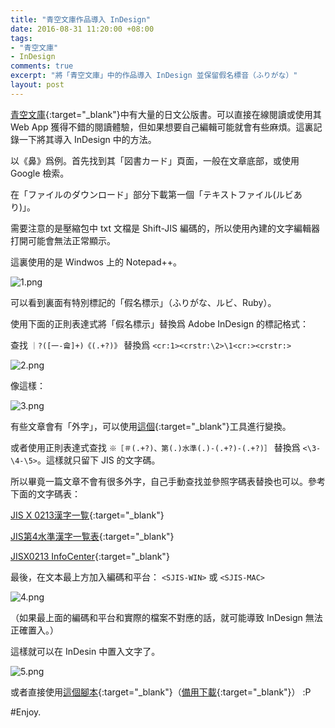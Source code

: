 ```yaml
---
title: "青空文庫作品導入 InDesign"
date: 2016-08-31 11:20:00 +08:00
tags:
- "青空文庫"
- InDesign
comments: true
excerpt: "將「青空文庫」中的作品導入 InDesign 並保留假名標音（ふりがな）"
layout: post
---
```


[青空文庫](http://www.aozora.gr.jp/){:target="_blank"}中有大量的日文公版書。可以直接在線閱讀或使用其 Web App 獲得不錯的閱讀體驗，但如果想要自己編輯可能就會有些麻煩。這裏記錄一下將其導入 InDesign 中的方法。

以《鼻》爲例。首先找到其「図書カード」頁面，一般在文章底部，或使用 Google 檢索。

在「ファイルのダウンロード」部分下載第一個「テキストファイル(ルビあり)」。

需要注意的是壓縮包中 txt 文檔是 Shift-JIS 編碼的，所以使用內建的文字編輯器打開可能會無法正常顯示。

這裏使用的是 Windwos 上的 Notepad++。

![1.png](https://ooo.0o0.ooo/2016/08/31/57c656a22455b.png)

可以看到裏面有特別標記的「假名標示」（ふりがな、ルビ、Ruby）。

使用下面的正則表達式將「假名標示」替換爲 Adobe InDesign 的標記格式：

查找 `｜?([一-龠]+)《(.+?)》` 替換爲 `<cr:1><crstr:\2>\1<cr:><crstr:>`

![2.png](https://ooo.0o0.ooo/2016/08/31/57c656a1bbfd4.png)

像這樣：

![3.png](https://ooo.0o0.ooo/2016/08/31/57c656a22ddb5.png)

有些文章會有「外字」，可以使用[這個](http://www.kabipan.com/computer/mobi/aozora_kanji.html){:target="_blank"}工具進行變換。

或者使用正則表達式查找 `※［＃(.+?)、第(.)水準(.)-(.+?)-(.+?)］` 替換爲 `<\3-\4-\5>`。這樣就只留下 JIS 的文字碼。

所以畢竟一篇文章不會有很多外字，自己手動查找並參照字碼表替換也可以。參考下面的文字碼表：

[JIS X 0213漢字一覧](https://ja.wikipedia.org/wiki/JIS_X_0213%E6%BC%A2%E5%AD%97%E4%B8%80%E8%A6%A7%E3%81%AE1%E9%9D%A2){:target="_blank"}

[JIS第4水準漢字一覧表](http://www13.plala.or.jp/bigdata/jis_4.html){:target="_blank"}

[JISX0213 InfoCenter](http://www.jca.apc.org/~earthian/aozora/0213.html){:target="_blank"}

最後，在文本最上方加入編碼和平台：
`<SJIS-WIN>` 或 `<SJIS-MAC>`

![4.png](https://ooo.0o0.ooo/2016/08/31/57c656a2542a2.png)

（如果最上面的編碼和平台和實際的檔案不對應的話，就可能導致 InDesign 無法正確置入。）

這樣就可以在 InDesin 中置入文字了。

![5.png](https://ooo.0o0.ooo/2016/08/31/57c656a1c2bf3.png)

或者直接使用[這個腳本](http://sysys.blog.shinobi.jp/Entry/34/){:target="_blank"}（[備用下載](http://s000.tinyupload.com/index.php?file_id=00335054660285620874){:target="_blank"}） :P

#Enjoy.